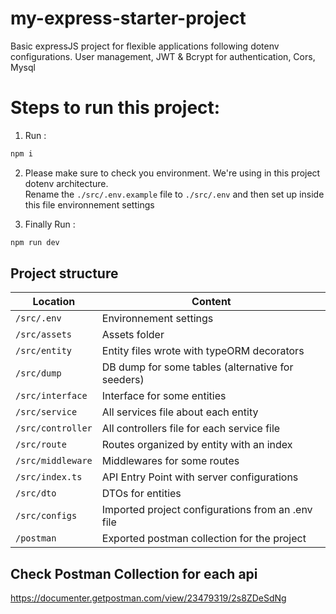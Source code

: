 # my-express-starter-project
Basic expressJS project for flexible applications following dotenv configurations. 
User management, JWT & Bcrypt for authentication, Cors, Mysql

# Steps to run this project:

1. Run :
```bash
npm i
```
2. Please make sure to check you environment. We're using in this project dotenv architecture.<br>
Rename the `./src/.env.example` file to `./src/.env` and then set up inside this file environnement settings

3. Finally Run : 
```bash
npm run dev
```

## Project structure

| Location             |  Content                                   |
|----------------------|--------------------------------------------|
| `/src/.env`  | Environnement settings                    |
| `/src/assets`  | Assets folder                     |
| `/src/entity`   | Entity files wrote with typeORM decorators  |
| `/src/dump`   | DB dump for some tables (alternative for seeders)  |
| `/src/interface`   | Interface for some entities  |
| `/src/service`   | All services file about each entity |
| `/src/controller`   | All controllers file for each service file |
| `/src/route`        | Routes organized by entity with an index |
| `/src/middleware`   | Middlewares for some routes  |
| `/src/index.ts` | API Entry Point with server configurations |
| `/src/dto`     | DTOs for entities          |
| `/src/configs`     | Imported project configurations from an .env file  |
| `/postman`     | Exported postman collection for the project |

## Check Postman Collection for each api
https://documenter.getpostman.com/view/23479319/2s8ZDeSdNg

[link-author]: https://github.com/yaasiin-ayeva

